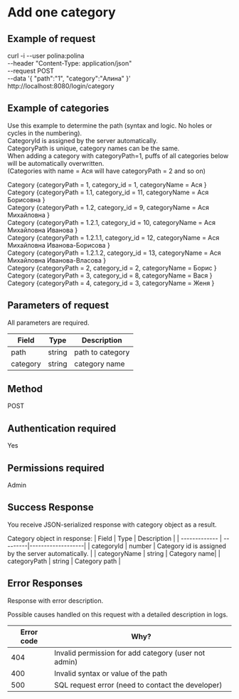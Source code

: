 # Add one category

## Example of request
curl -i --user polina:polina \
--header "Content-Type: application/json"   \
--request POST   \
--data '{ "path":"1", "category":"Алина" }' \
http://localhost:8080/login/category

## Example of categories

Use this example to determine the path (syntax and logic. No holes or cycles in the numbering).  
CategoryId is assigned by the server automatically.  
CategoryPath is unique, category names can be the same.  
When adding a category with categoryPath=1, puffs of all categories below will be automatically overwritten.  
(Categories with name = Ася will have categoryPath = 2 and so on)  

Category {categoryPath = 1, category_id = 1, categoryName = Ася }   
Category {categoryPath = 1.1, category_id = 11, categoryName = Ася Борисовна }   
Category {categoryPath = 1.2, category_id = 9, categoryName = Ася Михайловна }   
Category {categoryPath = 1.2.1, category_id = 10, categoryName = Ася Михайловна Иванова }   
Category {categoryPath = 1.2.1.1, category_id = 12, categoryName = Ася Михайловна Иванова-Борисова }   
Category {categoryPath = 1.2.1.2, category_id = 13, categoryName = Ася Михайловна Иванова-Власова }  
Category {categoryPath = 2, category_id = 2, categoryName = Борис  }  
Category {categoryPath = 3, category_id = 8, categoryName = Вася }   
Category {categoryPath = 4, category_id = 3, categoryName = Женя  }   


## Parameters of request 

All parameters are required.

| Field         | Type 	   | Description       |
| ------------- | ---------|-------------------|
| path | string | path to category |
| category	| string | category name |



## Method 
POST

## Authentication required 
Yes

## Permissions required 
Admin

## Success Response

You receive JSON-serialized response with category object as a result.

Category object in response: 
| Field         | Type 	   | Description       |
| ------------- | ---------|-------------------|
| categoryId | number | Category id is assigned by the server automatically. |
| categoryName | string | Category name|
| categoryPath	 | string | Category path |



## Error Responses

Response with error description. 

Possible causes handled on this request with a detailed description in logs. 

| Error code          | Why?                                                                |
| ----------------- | ------------------------------------------------------------------ |
| 404 | Invalid permission for add category (user not admin)|
| 400 | Invalid syntax or value of the path |
| 500 | SQL request error (need to contact the developer) |



